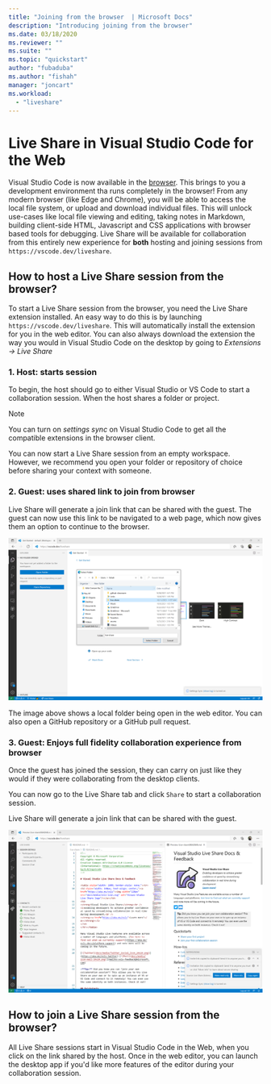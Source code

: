 ```yaml
---
title: "Joining from the browser  | Microsoft Docs"
description: "Introducing joining from the browser"
ms.date: 03/18/2020
ms.reviewer: ""
ms.suite: ""
ms.topic: "quickstart"
author: "fubaduba"
ms.author: "fishah"
manager: "joncart"
ms.workload: 
  - "liveshare"
---
```



<!--
Copyright &copy; Microsoft Corporation
All rights reserved.
Creative Commons Attribution 4.0 License (International): https://creativecommons.org/licenses/by/4.0/legalcode
-->

# Live Share in Visual Studio Code for the Web

Visual Studio Code is now available in the [browser](https://vscode.dev). This brings to you a development environment tha runs completely in the browser!
From any modern browser (like Edge and Chrome), you will be able to access the local file system, or upload and download individual files. This will unlock use-cases like local file viewing and editing, taking notes in Markdown, building client-side HTML, Javascript and CSS applications with browser based tools for debugging.
Live Share will be available for collaboration from this entirely new experience for **both** hosting and joining sessions from `https://vscode.dev/liveshare`.



## How to host a Live Share session from the browser?

To start a Live Share session from the browser, you need the Live Share extension installed. An easy way to do this is by launching `https://vscode.dev/liveshare`. This will automatically install the extension for you in the web editor. You can also always download the extension the way you would in Visual Studio Code on the desktop by going to *Extensions -> Live Share*

### 1. Host: starts session

To begin, the host should go to either Visual Studio or VS Code to start a collaboration session. When the host shares a folder or project.


> [!NOTE]
You can turn on *settings sync* on Visual Studio Code to get all the compatible extensions in the browser client.


You can now start a Live Share session from an empty workspace. However, we recommend you open your folder or repository of choice before sharing your context with someone. 

### 2. Guest: uses shared link to join from browser

Live Share will generate a join link that can be shared with the guest. The guest can now use this link to be navigated to a web page, which now gives them an option to continue to the browser.


![Screenshot of opening folder in web editor](../media/vscode-web-open-folder.png)

The image above shows a local folder being open in the web editor. You can also open a GitHub repository or a GitHub pull request.

### 3. Guest: Enjoys full fidelity collaboration experience from browser

Once the guest has joined the session, they can carry on just like they would if they were collaborating from the desktop clients.


You can now go to the Live Share tab and click `Share` to start a collaboration session.

Live Share will generate a join link that can be shared with the guest.

![Screenshot of Live Share session join link generated](../media/vscode-web-join-link.png)


## How to join a Live Share session from the browser?

All Live Share sessions start in Visual Studio Code in the Web, when you click on the link shared by the host. Once in the web editor, you can launch the desktop app if you'd like more features of the editor during your collaboration session.

<!---
# Frequently asked questions 

##### 1. Is there an environment running in the background, that is hosting my session in the browser?
When you join a Live Share session from the browser, there is no new environment spun up. It is a serverless service. 
##### 2. Do I have to pay for the service of joining from the browser?
Joining from the browser is free, much like all of Live Share.

##### 3. How is this different from Visual Studio Online?
When you join from the browser, you only access the VS Code client from the browser during the session. Once the session ends, all the files and folders along with editor capabilities will close. To use an editor in the browser, backed with your own environment to edit your own files, you must use [Visual Studio Online.](aka.ms/vso)

##### 4. Does this work for all browsers?
Yes. This works on all browsers. 
##### 5. Is there a VS client that I can use in the browser?
We do not have this available yet. 

# Feedback and issues 
This is a preview feature, and we hope to get user feedback to improve the experience. Please fill out any feedback or issues you see on our GitHub repo [here.](https://github.com/MicrosoftDocs/live-share/issues/new?template=bug_report.md)

--->
